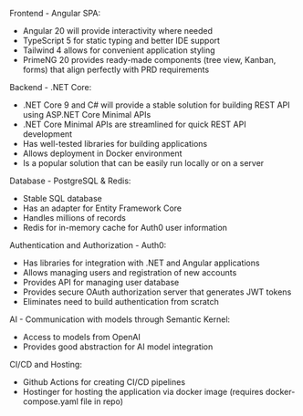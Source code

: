 Frontend - Angular SPA:
- Angular 20 will provide interactivity where needed
- TypeScript 5 for static typing and better IDE support
- Tailwind 4 allows for convenient application styling
- PrimeNG 20 provides ready-made components (tree view, Kanban, forms) that align perfectly with PRD requirements

Backend - .NET Core:
- .NET Core 9 and C# will provide a stable solution for building REST API using ASP.NET Core Minimal APIs
- .NET Core Minimal APIs are streamlined for quick REST API development
- Has well-tested libraries for building applications
- Allows deployment in Docker environment
- Is a popular solution that can be easily run locally or on a server

Database - PostgreSQL & Redis:
- Stable SQL database
- Has an adapter for Entity Framework Core
- Handles millions of records
- Redis for in-memory cache for Auth0 user information

Authentication and Authorization - Auth0:
- Has libraries for integration with .NET and Angular applications
- Allows managing users and registration of new accounts
- Provides API for managing user database
- Provides secure OAuth authorization server that generates JWT tokens
- Eliminates need to build authentication from scratch

AI - Communication with models through Semantic Kernel:
- Access to models from OpenAI
- Provides good abstraction for AI model integration

CI/CD and Hosting:
- Github Actions for creating CI/CD pipelines
- Hostinger for hosting the application via docker image (requires docker-compose.yaml file in repo)